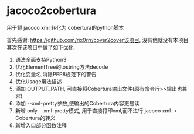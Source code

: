 # jacoco2cobertura
用于将 jacoco xml 转化为 cobertura的python脚本

首先感谢: https://github.com/rix0rrr/cover2cover该项目,
没有他就没有本项目
其次在该项目中做了如下优化:
1. 语法全面支持Python3
2. 优化ElementTree的tostring方法decode
3. 优化变量名,消除PEP8规范下的警告
4. 优化Usage用法描述
5. 添加 OUTPUT_PATH, 可直接将Cobertura输出文件(原有命令行>>输出也兼容)
6. 添加 --xml-pretty参数,使输出的Cobertura内容更易读
7. 新增 only --xml-pretty模式, 用于直接打印xml,而不进行 jacoco xml -> Cobertura的转义
8. 新增入口部分函数注释

